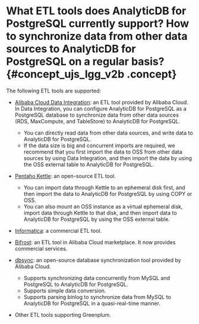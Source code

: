 # What ETL tools does AnalyticDB for PostgreSQL currently support? How to synchronize data from other data sources to AnalyticDB for PostgreSQL on a regular basis? {#concept_ujs_lgg_v2b .concept}

The following ETL tools are supported:

-   [Alibaba Cloud Data Integration](https://www.aliyun.com/product/cdp/): an ETL tool provided by Alibaba Cloud. In Data Integration, you can configure AnalyticDB for PostgreSQL as a PostgreSQL database to synchronize data from other data sources \(RDS, MaxCompute, and TableStore\) to AnalyticDB for PostgreSQL.

    -   You can directly read data from other data sources, and write data to AnalyticDB for PostgreSQL.
    -   If the data size is big and concurrent imports are required, we recommend that you first import the data to OSS from other data sources by using Data Integration, and then import the data by using the OSS external table to AnalyticDB for PostgreSQL.
-   [Pentaho Kettle](http://community.pentaho.com/projects/data-integration/): an open-source ETL tool.

    -   You can import data through Kettle to an ephemeral disk first, and then import the data to AnalyticDB for PostgreSQL by using COPY or OSS.
    -   You can also mount an OSS instance as a virtual ephemeral disk, import data through Kettle to that disk, and then import data to AnalyticDB for PostgreSQL by using the OSS external table.
-   [Informatica](https://www.informatica.com/cn/): a commercial ETL tool.

-   [Bifrost](https://market.aliyun.com/products/56024006/cmjj011322.html): an ETL tool in Alibaba Cloud marketplace. It now provides commercial services.

-   [dbsync](https://github.com/aliyun/rds_dbsync/releases): an open-source database synchronization tool provided by Alibaba Cloud.

    -   Supports synchronizing data concurrently from MySQL and PostgreSQL to AnalyticDB for PostgreSQL.
    -   Supports simple data conversion.
    -   Supports parsing binlog to synchronize data from MySQL to AnalyticDB for PostgreSQL in a quasi-real-time manner.
-   Other ETL tools supporting Greenplum.


